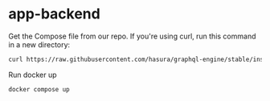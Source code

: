 # app-backend

Get the Compose file from our repo. If you're using curl, run this command in a new directory:

```bash
curl https://raw.githubusercontent.com/hasura/graphql-engine/stable/install-manifests/docker-compose/docker-compose.yaml -o docker-compose.yml
```

Run docker up
```bash 
docker compose up
```

